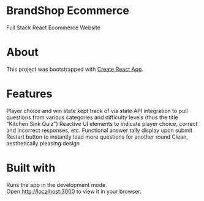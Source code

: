 # BrandShop Ecommerce
Full Stack React Ecommerce Website

# About

This project was bootstrapped with [Create React App](https://github.com/facebook/create-react-app).

# Features

Player choice and win state kept track of via state
API integration to pull questions from various categories and difficulty levels (thus the title "Kitchen Sink Quiz")
Reactive UI elements to indicate player choice, correct and incorrect responses, etc.
Functional answer tally display upon submit
Restart button to instantly load more questions for another round
Clean, aesthetically pleasing design

# Built with

Runs the app in the development mode.\
Open [http://localhost:3000](http://localhost:3000) to view it in your browser.

